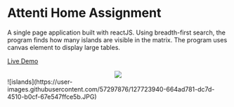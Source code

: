 # Attenti Home Assignment
A single page application built with reactJS.
Using breadth-first search, the program finds how many islands are visible in the matrix.
The program uses canvas element to display large tables.

[Live Demo](https://shenkar7.github.io/islands/)


<div style="text-align:center"><img src="https://user-images.githubusercontent.com/57297876/127723940-664ad781-dc7d-4510-b0cf-67e547ffce5b.JPG" /></div>
![islands](https://user-images.githubusercontent.com/57297876/127723940-664ad781-dc7d-4510-b0cf-67e547ffce5b.JPG)
